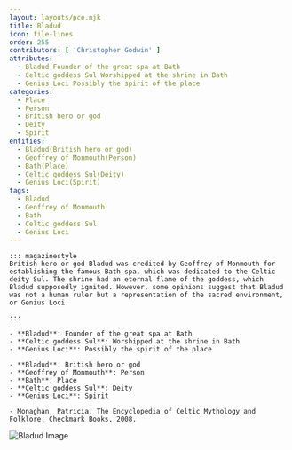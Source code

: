 ```yaml
---
layout: layouts/pce.njk
title: Bladud
icon: file-lines
order: 255
contributors: [ 'Christopher Godwin' ]
attributes:
  - Bladud Founder of the great spa at Bath
  - Celtic goddess Sul Worshipped at the shrine in Bath
  - Genius Loci Possibly the spirit of the place
categories:
  - Place
  - Person
  - British hero or god
  - Deity
  - Spirit
entities:
  - Bladud(British hero or god)
  - Geoffrey of Monmouth(Person)
  - Bath(Place)
  - Celtic goddess Sul(Deity)
  - Genius Loci(Spirit)
tags:
  - Bladud
  - Geoffrey of Monmouth
  - Bath
  - Celtic goddess Sul
  - Genius Loci
---
```

``` tab [group1:Info]
::: magazinestyle
British hero or god Bladud was credited by Geoffrey of Monmouth for establishing the famous Bath spa, which was dedicated to the Celtic deity Sul. The shrine had an eternal flame of the goddess, which Bladud supposedly ignited. However, some opinions suggest that Bladud was not a human ruler but a representation of the sacred environment, or Genius Loci.

:::
```
``` tab [group1:Attributes]
- **Bladud**: Founder of the great spa at Bath
- **Celtic goddess Sul**: Worshipped at the shrine in Bath
- **Genius Loci**: Possibly the spirit of the place
```
``` tab [group1:Entities]
- **Bladud**: British hero or god
- **Geoffrey of Monmouth**: Person
- **Bath**: Place
- **Celtic goddess Sul**: Deity
- **Genius Loci**: Spirit
```
``` tab [group1:Sources]
- Monaghan, Patricia. The Encyclopedia of Celtic Mythology and Folklore. Checkmark Books, 2008.
```
![Bladud Image](['https://upload.wikimedia.org/wikipedia/commons/8/81/Bladud.jpg'])
